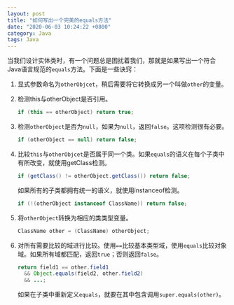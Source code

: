 ```yaml
---
layout: post
title: "如何写出一个完美的equals方法"
date: "2020-06-03 10:24:22 +0800"
category: Java
tags: Java
---
```


当我们设计实体类时，有一个问题总是困扰着我们，那就是如果写出一个符合Java语言规范的`equals`方法。下面是一些诀窍：

1. 显式参数命名为`otherObjcet`，稍后需要将它转换成另一个叫做`other`的变量。

2. 检测this与otherObject是否引用。

   ```java
   if (this == otherObject) return true;
   ```

3. 检测`otherObject`是否为`null`，如果为`null`，返回`false`。这项检测很有必要。

   ```java
   if (otherObject == null) return false;
   ```

4. 比较`this`与`otherObjcet`是否属于同一个类。如果`equals`的语义在每个子类中有所改变，就使用getClass检测。

   ```java
   if (getClass() != otherObject.getClass()) return false;
   ```
   如果所有的子类都拥有统一的语义，就使用instanceof检测。

   ```java
   if (!(otherObject instanceof ClassName)) return false;
   ```

5. 将`otherObject`转换为相应的类类型变量。

   ```java
   ClassName other = (ClassName) otherObject;
   ```

6. 对所有需要比较的域进行比较。使用`==`比较基本类型域，使用`equals`比较对象域。如果所有域都匹配，返回`true`；否则返回`false`。

   ```java
   return field1 == other.field1
     && Object.equals(field2, other.field2)
     && ...;
   ```

   如果在子类中重新定义`equals`，就要在其中包含调用`super.equals(other)`。
